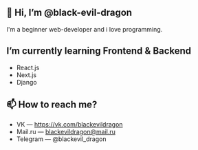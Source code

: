 ## 👋 Hi, I’m @black-evil-dragon 
I'm a beginner web-developer and i love programming. 

## I’m currently learning Frontend & Backend
- React.js
- Next.js
- Django

## 📫 How to reach me? 
- VK — https://vk.com/blackevildragon
- Mail.ru — blackevildragon@mail.ru
- Telegram — @blackevil_dragon
